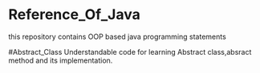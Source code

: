 # Reference_Of_Java
this repository contains OOP based java programming statements

#Abstract_Class 
  Understandable code for learning Abstract class,absract method and its implementation.
